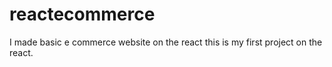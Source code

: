 # reactecommerce
I made basic e commerce website on the react  this is my first project on the react.
